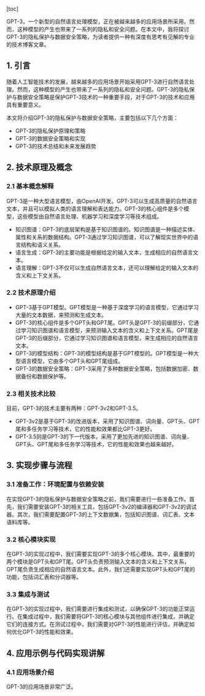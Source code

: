 
[toc]                    
                
                
GPT-3，一个新型的自然语言处理模型，正在被越来越多的应用场景所采用。然而，这种模型的产生也带来了一系列的隐私和安全问题。在本文中，我将探讨GPT-3的隐私保护与数据安全策略，为读者提供一种有深度有思考有见解的专业的技术博客文章。

## 1. 引言

随着人工智能技术的发展，越来越多的应用场景开始采用GPT-3进行自然语言处理。然而，这种模型的产生也带来了一系列的隐私和安全问题。GPT-3的隐私保护与数据安全策略是保护GPT-3技术的一种重要手段，对于GPT-3的技术和应用具有重要意义。

本文将介绍GPT-3的隐私保护与数据安全策略，主要包括以下几个方面：

- GPT-3的隐私保护原理和策略
- GPT-3的数据安全策略和实现
- GPT-3的技术总结和未来发展趋势

## 2. 技术原理及概念

### 2.1 基本概念解释

GPT-3是一种大型语言模型，由OpenAI开发。GPT-3可以生成高质量的自然语言文本，并且可以模拟人类的语言理解和表达能力。GPT-3的核心组件是多个模型，这些模型由自然语言处理、机器学习和深度学习等技术组成。

- 知识图谱：GPT-3的底层架构是基于知识图谱的。知识图谱是一种描述实体、属性和关系的数据结构。GPT-3通过学习知识图谱，可以了解现实世界中的语言结构和语义关系。
- 语言生成：GPT-3的主要功能是根据给定的输入文本，生成相应的自然语言文本。
- 语言理解：GPT-3不仅可以生成自然语言文本，还可以理解给定的输入文本的含义和上下文关系。

### 2.2 技术原理介绍

- GPT-3基于GPT模型。GPT模型是一种基于深度学习的语言模型，它通过学习大量的文本数据，来预测和生成文本。
- GPT-3的核心组件是多个GPT头和GPT尾。GPT头是GPT-3的前缀部分，它通过学习知识图谱和语言模型，来预测输入文本的含义和上下文关系。GPT尾是GPT-3的后缀部分，它通过学习知识图谱和语言模型，来生成相应的自然语言文本。
- GPT-3的模型结构：GPT-3的模型结构是基于GPT模型的。GPT模型是一种大型语言模型，它由多个GPT头和GPT尾组成。
- GPT-3的数据安全策略：GPT-3采用了多种数据安全策略，包括数据加密、数据备份和数据保护等。

### 2.3 相关技术比较

目前，GPT-3的技术主要有两种：GPT-3v2和GPT-3.5。

- GPT-3v2是基于GPT-3的改进版本，采用了知识图谱、词向量、GPT头、GPT尾和多任务学习等技术，它的性能和效果都比GPT-3更好。
- GPT-3.5则是GPT-3的下一代版本，采用了更加先进的知识图谱、词向量、GPT头、GPT尾和多任务学习等技术，它的性能和效果也越来越好。

## 3. 实现步骤与流程

### 3.1 准备工作：环境配置与依赖安装

在实现GPT-3的隐私保护与数据安全策略之前，我们需要进行一些准备工作。首先，我们需要安装GPT-3的相关工具，包括GPT-3v2的编译器和GPT-3v2的调试器。其次，我们需要配置GPT-3的上下文数据集，包括知识图谱、词汇表、文本语料库等。

### 3.2 核心模块实现

在GPT-3的实现过程中，我们需要实现GPT-3的多个核心模块。其中，最重要的两个模块是GPT头和GPT尾。GPT头负责预测输入文本的含义和上下文关系，GPT尾负责生成相应的自然语言文本。此外，我们还需要实现GPT头和GPT尾的功能，包括词汇表和分词器等。

### 3.3 集成与测试

在GPT-3的实现过程中，我们需要进行集成和测试，以确保GPT-3的功能正常运行。在集成过程中，我们需要将GPT-3的核心模块与其他组件进行集成，并确定它们的连接方式。在测试过程中，我们需要对GPT-3的性能进行评估，并确定如何优化GPT-3的性能和效果。

## 4. 应用示例与代码实现讲解

### 4.1 应用场景介绍

GPT-3的应用场景非常广泛。


